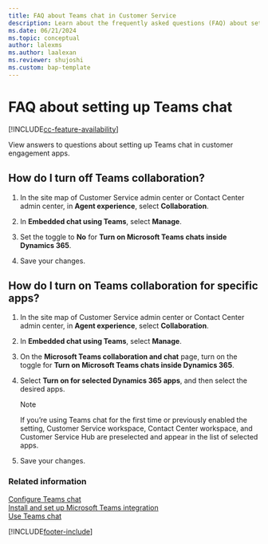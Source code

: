 ```yaml
---
title: FAQ about Teams chat in Customer Service
description: Learn about the frequently asked questions (FAQ) about setting up Teams chat in customer engagement apps.
ms.date: 06/21/2024
ms.topic: conceptual
author: lalexms
ms.author: laalexan
ms.reviewer: shujoshi
ms.custom: bap-template
---
```


# FAQ about setting up Teams chat

[!INCLUDE[cc-feature-availability](../../includes/cc-feature-availability.md)]

View answers to questions about setting up Teams chat in customer engagement apps.

## How do I turn off Teams collaboration?

1. In the site map of Customer Service admin center or Contact Center admin center, in **Agent experience**, select **Collaboration**.
    
1. In **Embedded chat using Teams**, select **Manage**.
   
1. Set the toggle to **No** for **Turn on Microsoft Teams chats inside Dynamics 365**.

1. Save your changes.

## How do I turn on Teams collaboration for specific apps?

1. In the site map of Customer Service admin center or Contact Center admin center, in **Agent experience**, select **Collaboration**.
    
1. In **Embedded chat using Teams**, select **Manage**.
   
1. On the **Microsoft Teams collaboration and chat** page, turn on the toggle for **Turn on Microsoft Teams chats inside Dynamics 365**.

1. Select **Turn on for selected Dynamics 365 apps**, and then select the desired apps.

   > [!NOTE]
   > If you’re using Teams chat for the first time or previously enabled the setting, Customer Service workspace, Contact Center workspace, and Customer Service Hub are preselected and appear in the list of selected apps.

1. Save your changes.

### Related information

[Configure Teams chat](configure-teams-chat.md)  
[Install and set up Microsoft Teams integration](/dynamics365/teams-integration/teams-install-app)  
[Use Teams chat](../use/use-teams-chat.md)  
  

[!INCLUDE[footer-include](../../includes/footer-banner.md)]

